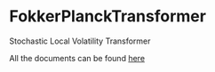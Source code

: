 # FokkerPlanckTransformer

Stochastic Local Volatility Transformer

All the documents can be found [here](https://drive.google.com/drive/folders/1tUCTlFCo_-FoiCj-LkJdOsZrlSSq4mTe?usp=sharing)
